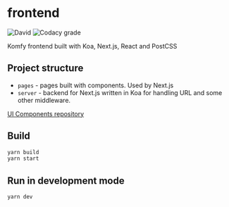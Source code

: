 # frontend

![David](https://img.shields.io/david/komfy/frontend.svg?style=flat-square)
![Codacy grade](https://img.shields.io/codacy/grade/88b6e166fc3f48c493ffcf500281e770.svg?style=flat-square)

Komfy frontend built with Koa, Next.js, React and PostCSS

## Project structure

- `pages` - pages built with components. Used by Next.js
- `server` - backend for Next.js written in Koa for handling URL and some other middleware.

[UI Components repository](https://github.com/komfy/ui)

## Build

```sh
yarn build
yarn start
```

## Run in development mode

```sh
yarn dev
```
